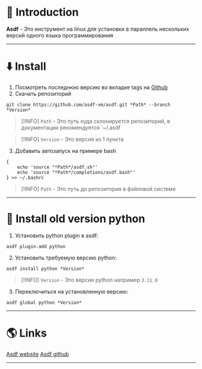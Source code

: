 # 📖 Introduction

**Asdf** - Это инструмент на linux для установки в параллель нескольких версий одного языка программирования

---

# ⬇️ Install

1. Посмотреть последнюю версию во вкладке tags на [Github](https://github.com/asdf-vm/asdf.git)
2. Скачать репозиторий

```shell
git clone https://github.com/asdf-vm/asdf.git *Path* --branch *Version*
```

>[!INFO] `Path` - Это путь куда склонируется репозиторий, в документации рекомендуется `~/.asdf 

>[!INFO] `Version` - Это версия из 1 пункта

3. Добавить автозапуск на примере bash

```shell
{
    echo 'source "*Path*/asdf.sh"'
    echo 'source "*Path*/completions/asdf.bash"'
} >> ~/.bashrc
```

>[!INFO] `Path` - Это путь до репозитория в файловой системе

---

# 🐍 Install old version python

1. Установить python plugin в asdf:

```shell
asdf plugin-add python
```

2. Установить требуемую версию python:

```shell
asdf install python *Version*
```

> [!INFO] `Version` - Это версия python например `3.11.0`

3. Переключиться на установленную версию:

```shell
asdf global python *Version*
```

---

# 🌎 Links

[Asdf website](https://asdf-vm.com)
[Asdf github](https://github.com/asdf-vm/asdf.git)

---
